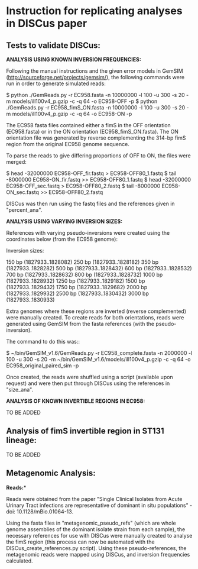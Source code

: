 Instruction for replicating analyses in DISCus paper
=======================================================

Tests to validate DISCus:
--------------------------

**ANALYSIS USING KNOWN INVERSION FREQUENCIES:**

Following the manual instructions and the given error models in GemSIM (http://sourceforge.net/projects/gemsim/), the following commands were run in order to generate simulated reads:

  $ python ./GemReads.py -r EC958.fasta -n 10000000 -l 100 -u 300 -s 20 -m models/ill100v4_p.gzip -c -q 64 -o EC958-OFF -p $ python ./GemReads.py -r EC958_fimS_ON.fasta -n 10000000 -l 100 -u 300 -s 20 -m models/ill100v4_p.gzip -c -q 64 -o EC958-ON -p

The EC958 fasta files contained either a fimS in the OFF orientation (EC958.fasta) or in the ON orientation (EC958_fimS_ON.fasta). The ON orientation file was generated by reverse complementing the 314-bp fimS region from the original EC958 genome sequence.

To parse the reads to give differing proportions of OFF to ON, the files were merged:

  $ head -32000000 EC958-OFF_fir.fastq > EC958-OFF80_1.fastq $ tail -8000000 EC958-ON_fir.fastq >> EC958-OFF80_1.fastq $ head -32000000 EC958-OFF_sec.fastq > EC958-OFF80_2.fastq $ tail -8000000 EC958-ON_sec.fastq >> EC958-OFF80_2.fastq

DISCus was then run using the fastq files and the references given in "percent_ana".


**ANALYSIS USING VARYING INVERSION SIZES:**

References with varying pseudo-inversions were created using the coordinates below (from the EC958 genome):

Inversion sizes:

150 bp (1827933..1828082)
250 bp (1827933..1828182)
350 bp (1827933..1828282)
500 bp (1827933..1828432)
600 bp (1827933..1828532)
700 bp (1827933..1828632)
800 bp (1827933..1828732)
1000 bp (1827933..1828932)
1250 bp (1827933..1829182)
1500 bp (1827933..1829432)
1750 bp (1827933..1829682)
2000 bp (1827933..1829932)
2500 bp (1827933..1830432)
3000 bp (1827933..1830933)

Extra genomes where these regions are inverted (reverse complemented) were manually created. To create reads for both orientations, reads were generated using GemSIM from the fasta references (with the pseudo-inversion).

The command to do this was::

$ ~/bin/GemSIM_v1.6/GemReads.py -r EC958_complete.fasta -n 2000000 -l 100 -u 300 -s 20 -m ~/bin/GemSIM_v1.6/models/ill100v4_p.gzip -c -q 64 -o EC958_original_paired_sim -p

Once created, the reads were shuffled using a script (available upon request) and were then put through DISCus using the references in "size_ana".


**ANALYSIS OF KNOWN INVERTIBLE REGIONS IN EC958:**

TO BE ADDED


Analysis of fimS invertible region in ST131 lineage:
------------------------------------------------------

TO BE ADDED



Metagenomic Analysis:
----------------------

**Reads:***

Reads were obtained from the paper "Single Clinical Isolates from Acute Urinary Tract infections are representative of dominant in situ populations" - doi: 10.1128/mBio.01064-13.

Using the fasta files in "metagenomic_pseudo_refs" (which are whole genome assemblies of the dominant isolate strain from each sample), the necessary references for use with DISCus were manually created to analyse the fimS region (this process can now be automated with the DISCus_create_references.py script). Using these pseudo-references, the metagenomic reads were mapped using DISCus, and inversion frequencies calculated.


